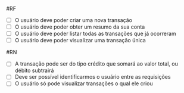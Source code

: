 #RF

- [ ] O usuário deve poder criar uma nova transação
- [ ] O usuário deve poder obter um resumo da sua conta
- [ ] O usuário deve poder listar todas as transações que já ocorreram
- [ ] O usuário deve poder visualizar uma transação única

#RN

- [ ] A transação pode ser do tipo crédito que somará ao valor total, ou débito subtrairá
- [ ] Deve ser possível identificarmos o usuário entre as requisições
- [ ] O usuário só pode visualizar transações o qual ele criou
